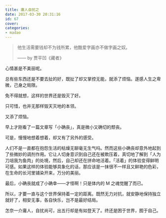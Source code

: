 ```yaml
---
title: 庸人自扰之
date: 2017-03-30 20:31:16
id: 67
cover: 
categories:
- madao
---
```


> 他生活需要钱却不为钱所累，他酷爱字画亦不做字画之奴。
> 
>  —— by 贾平凹《藏者》

 心情甚是不美丽呢。

 总有些东西还是不要去扯的好，既扯了却又掌控无能，就添了烦恼。遂感人生之卑微，己身之局限。

 免不得就想，这样的世界还是毁灭了好。

 只可惜，也并无那样毁天灭地的本领。

 又添了烦恼。

 早上才刚看了一篇文章写「小确丧」，真是微小又确切的颓丧。

 可是，慢慢地想着想着，却又有了另外的感受。

 人们不是一直都在抱怨生活的枯燥无聊毫无生气吗。然而这些小确丧却意外地起到了些微妙的调剂作用。它让人切身意识到自己还在被欺压着，真切地了解到「人为刀俎我为鱼肉」的处境，然后，自己却还在拼命地活着。「活着」的体验变得鲜明可感。如果这样的体验能够具象化的话，那应该是一抹很不一样且又鲜艳的色彩，在生命的长河里铺染开来，万分的美丽。

 最后，小确丧就成了小确幸——才怪啊！只是体内的 M 之魂觉醒了而已。

 所以，才要一直与这个世界保持着一定的距离。既然无力对抗，就安静地保持独立就好了，相安无事，各自快乐，岂不是最好结局。

 怎奈一介庸人，自扰尚可，出五行却是有如登天了。终还是困于世界，囿于自己。
